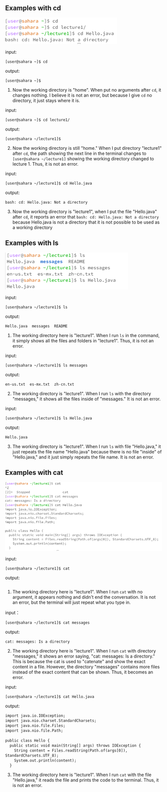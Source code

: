 ## Examples with cd

![Image](cd.png)

input:
```
[user@sahara ~]$ cd
```
output:
```
[user@sahara ~]$
```
1. Now the working directory is "home". When put no arguments after ` cd `, it  changes nothing. I believe it is not an error, but because I give `cd` no directory, it just stays where it is.

input:
```
[user@sahara ~]$ cd lecture1/
```
output:
```
[user@sahara ~/lecture1]$
```
2. Now the working directory is still "home." When I put directory "lecture1" after `cd`, the path showing the next line in the terminal changes to `[user@sahara ~/lecture1]` showing the working directory changed to lecture 1. Thus, it is not an error.

input:
```
[user@sahara ~/lecture1]$ cd Hello.java
```
output:
```
bash: cd: Hello.java: Not a directory
```

3. Now the working directory is "lecture1", when I put the file "Hello.java" after `cd`, it reports an error that `bash: cd: Hello.java: Not a directory` because Hello.java is not a directory that it is not possible to be used as a working directory


## Examples with ls

![Image](ls.png)

input:
```
[user@sahara ~/lecture1]$ ls
```
output:
```
Hello.java  messages  README
```
1. The working directory here is "lecture1". When I run `ls` in the command, it simply shows all the files and folders in "lecture1". Thus, it is not an error.

input:
```
[user@sahara ~/lecture1]$ ls messages
```
output:
```
en-us.txt  es-mx.txt  zh-cn.txt
```
2. The working directory is "lecture1". When I run `ls` with the directory "messages," it shows all the files inside of "messages." It is not an error.

input:
```
[user@sahara ~/lecture1]$ ls Hello.java
```
output:
```
Hello.java
```
3. The working directory is "lecture1". When I run `ls` with file "Hello.java," it just repeats the file name "Hello.java" because there is no file "inside" of "Hello.java," and it just simply repeats the file name. It is not an error. 


## Examples with cat

![Image](cat.png)

input:
```
[user@sahara ~/lecture1]$ cat
```
output:
```
```
1. The working directory here is "lecture1". When I run `cat` with no argument, it appears nothing and didn't end the conversation. It is not an error, but the terminal will just repeat what you type in.

input：
```
[user@sahara ~/lecture1]$ cat messages
```
output:
```
cat: messages: Is a directory
```
2. The working directory here is "lecture1". When I run `cat` with directory "messages," it shows an error saying, "cat: messages: Is a directory." This is because the cat is used to "catenate" and show the exact content in a file. However, the directory "messages" contains more files instead of the exact content that can be shown. Thus, it becomes an error.

input:
```
[user@sahara ~/lecture1]$ cat Hello.java
```
output:
```
import java.io.IOException;
import java.nio.charset.StandardCharsets;
import java.nio.file.Files;
import java.nio.file.Path;

public class Hello {
  public static void main(String[] args) throws IOException {
    String content = Files.readString(Path.of(args[0]), StandardCharsets.UTF_8);    
    System.out.println(content);
  }
```
3. The working directory here is "lecture1". When I run `cat` with the file "Hello.java," it reads the file and prints the code to the terminal. Thus, it is not an error.

